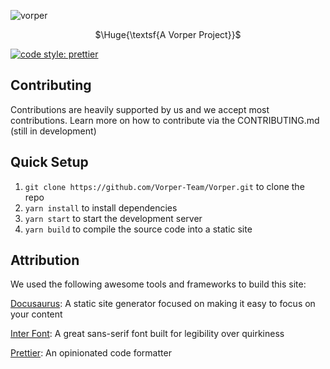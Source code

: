 ![vorper](https://github.com/user-attachments/assets/6981e1c0-7aab-49d4-99ce-f394917a576b)

<p align="center">
  $\Huge{\textsf{A Vorper Project}}$
</p>

<a href= "https://github.com/prettier/prettier"><img alt="code style: prettier" src="https://img.shields.io/badge/code_style-prettier-ff69b4.svg"></a>

## Contributing

Contributions are heavily supported by us and we accept most contributions. Learn more on how to contribute via the CONTRIBUTING.md (still in development)

## Quick Setup

1. `git clone https://github.com/Vorper-Team/Vorper.git` to clone the repo
2. `yarn install` to install dependencies
3. `yarn start` to start the development server
4. `yarn build` to compile the source code into a static site

## Attribution

We used the following awesome tools and frameworks to build this site:

[Docusaurus](https://docusaurus.io): A static site generator focused on making it easy to focus on your content

[Inter Font](https://rsms.me/inter/): A great sans-serif font built for legibility over quirkiness

[Prettier](https://prettier.io/): An opinionated code formatter
